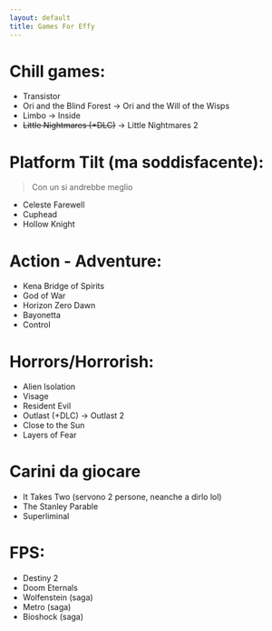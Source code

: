 ```yaml
---
layout: default
title: Games For Effy
---
```


# Chill games:
- Transistor
- Ori and the Blind Forest → Ori and the Will of the Wisps
- Limbo → Inside
- ~~Little Nightmares (+DLC)~~ → Little Nightmares 2

# Platform Tilt (ma soddisfacente):
> Con un si andrebbe meglio
- Celeste Farewell
- Cuphead
- Hollow Knight

# Action - Adventure:
- Kena Bridge of Spirits
- God of War
- Horizon Zero Dawn
- Bayonetta
- Control

# Horrors/Horrorish:
- Alien Isolation
- Visage
- Resident Evil
- Outlast (+DLC) → Outlast 2
- Close to the Sun
- Layers of Fear

# Carini da giocare
- It Takes Two (servono 2 persone, neanche a dirlo lol)
- The Stanley Parable
- Superliminal

# FPS:
- Destiny 2
- Doom Eternals
- Wolfenstein (saga)
- Metro (saga)
- Bioshock (saga)
